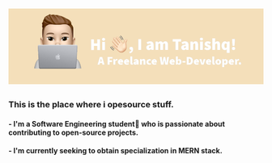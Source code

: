 # <img src="Untitled Design (4).png" alt="profile">

### This is the place where i opesource stuff.
#### - I'm a Software Engineering student🚀 who is passionate about contributing to open-source projects. 
#### - I'm currently seeking to obtain specialization in MERN stack.
 
